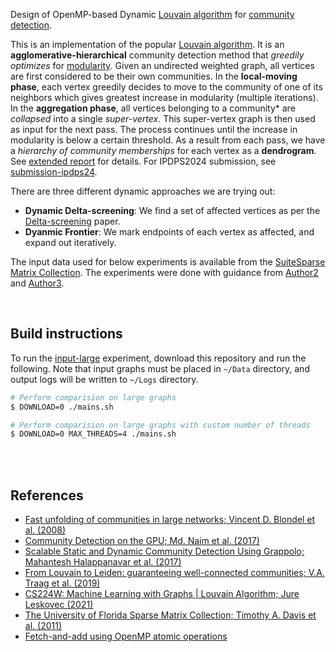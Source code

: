 Design of OpenMP-based Dynamic [Louvain algorithm] for [community detection].

This is an implementation of the popular [Louvain algorithm]. It is an
**agglomerative-hierarchical** community detection method that *greedily*
*optimizes* for [modularity]. Given an undirected weighted graph, all
vertices are first considered to be their own communities. In the
**local-moving phase**, each vertex greedily decides to move to the community of
one of its neighbors which gives greatest increase in modularity (multiple
iterations). In the **aggregation phase**, all vertices belonging to a
community* are *collapsed* into a single *super-vertex*. This super-vertex
graph is then used as input for the next pass. The process continues until the
increase in modularity is below a certain threshold. As a result from each pass,
we have a *hierarchy of community memberships* for each vertex as a
**dendrogram**. See [extended report] for details. For IPDPS2024 submission, see
[submission-ipdps24].

There are three different dynamic approaches we are trying out:
- **Dynamic Delta-screening**: We find a set of affected vertices as per the [Delta-screening] paper.
- **Dyanmic Frontier**: We mark endpoints of each vertex as affected, and expand out iteratively.

The input data used for below experiments is available from the [SuiteSparse Matrix Collection].
The experiments were done with guidance from [Author2] and
[Author3].

[Louvain algorithm]: https://en.wikipedia.org/wiki/Louvain_method
[extended report]: https://gist.github.com/author1/91b2d2ac50b9aba6b203e88b291c7671
[submission-ipdps24]: https://github.com/author1/louvain-communities-openmp-dynamic/tree/submission-ipdps24
[community detection]: https://en.wikipedia.org/wiki/Community_search
[modularity]: https://en.wikipedia.org/wiki/Modularity_(networks)
[Delta-screening]: https://ieeexplore.ieee.org/document/9384277
[Author3]: https://www.example.com/
[Author2]: https://www.example.com/
[SuiteSparse Matrix Collection]: https://sparse.tamu.edu

<br>


## Build instructions

To run the [input-large] experiment, download this repository and run the
following. Note that input graphs must be placed in `~/Data` directory, and
output logs will be written to `~/Logs` directory.

```bash
# Perform comparision on large graphs
$ DOWNLOAD=0 ./mains.sh

# Perform comparision on large graphs with custom number of threads
$ DOWNLOAD=0 MAX_THREADS=4 ./mains.sh
```

[input-large]: https://github.com/author1/louvain-communities-openmp-dynamic/tree/input-large


<br>
<br>


## References

- [Fast unfolding of communities in large networks; Vincent D. Blondel et al. (2008)](https://arxiv.org/abs/0803.0476)
- [Community Detection on the GPU; Md. Naim et al. (2017)](https://arxiv.org/abs/1305.2006)
- [Scalable Static and Dynamic Community Detection Using Grappolo; Mahantesh Halappanavar et al. (2017)](https://ieeexplore.ieee.org/document/8091047)
- [From Louvain to Leiden: guaranteeing well-connected communities; V.A. Traag et al. (2019)](https://www.nature.com/articles/s41598-019-41695-z)
- [CS224W: Machine Learning with Graphs | Louvain Algorithm; Jure Leskovec (2021)](https://www.youtube.com/watch?v=0zuiLBOIcsw)
- [The University of Florida Sparse Matrix Collection; Timothy A. Davis et al. (2011)](https://doi.org/10.1145/2049662.2049663)
- [Fetch-and-add using OpenMP atomic operations](https://stackoverflow.com/a/7918281/1413259)

